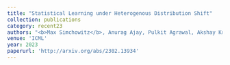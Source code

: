 ```yaml
---
title: "Statistical Learning under Heterogenous Distribution Shift"
collection: publications
category: recent23
authors: "<b>Max Simchowitz</b>, Anurag Ajay, Pulkit Agrawal, Akshay Krishnamurthy"
venue: 'ICML'
year: 2023
paperurl: 'http://arxiv.org/abs/2302.13934'
---
```



